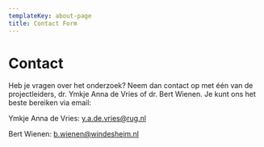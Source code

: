 ```yaml
---
templateKey: about-page
title: Contact Form
---
```

# Contact

Heb je vragen over het onderzoek? Neem dan contact op met één van de projectleiders, dr. Ymkje Anna de Vries of dr. Bert Wienen. Je kunt ons het beste bereiken via email:

Ymkje Anna de Vries: y.a.de.vries@rug.nl

Bert Wienen: b.wienen@windesheim.nl